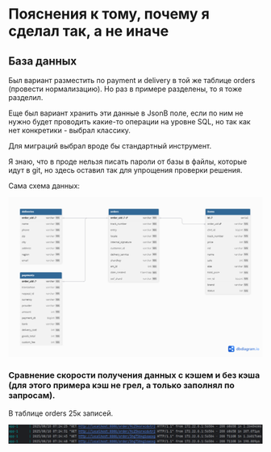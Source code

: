 # Пояснения к тому, почему я сделал так, а не иначе
## База данных
Был вариант разместить по payment и delivery в той же таблице orders (провести нормализацию).
Но раз в примере разделены, то я тоже разделил.

Еще был вариант хранить эти данные в JsonB поле, если по ним не нужно будет проводить какие-то операции на уровне SQL,
но так как нет конкретики - выбрал классику.

Для миграций выбрал вроде бы стандартный инструмент.

Я знаю, что в проде нельзя писать пароли от базы в файлы, которые идут в git, но здесь оставил так для упрощения проверки решения.

Сама схема данных:

![L0.png](imgs/L0.png)

### Сравнение скорости получения данных с кэшем и без кэша (для этого примера кэш не грел, а только заполнял по запросам).
В таблице orders 25к записей.

![cache.png](imgs/cache.png)